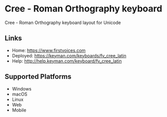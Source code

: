 Cree - Roman Orthography keyboard
======================

Cree - Roman Orthography keyboard layout for Unicode

Links
-----

 * Home:     <https://www.firstvoices.com>
 * Deployed: <https://keyman.com/keyboards/fv_cree_latin>
 * Help:     <http://help.keyman.com/keyboard/fv_cree_latin>
 
Supported Platforms
-------------------

 * Windows
 * macOS
 * Linux
 * Web
 * Mobile
